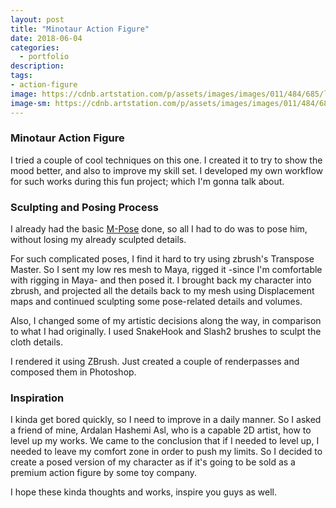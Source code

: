 ```yaml
---
layout: post
title: "Minotaur Action Figure"
date: 2018-06-04
categories:
  - portfolio
description:
tags: 
- action-figure
image: https://cdnb.artstation.com/p/assets/images/images/011/484/685/large/hossein-moayed-minotaur-statue-by-hossimo-01.jpg?1529839605
image-sm: https://cdnb.artstation.com/p/assets/images/images/011/484/685/large/hossein-moayed-minotaur-statue-by-hossimo-01.jpg?1529839605
---
```

### Minotaur Action Figure
I tried a couple of cool techniques on this one. I created it to try to show the mood better, and also to improve my skill set. I developed my own workflow for such works during this fun project; which I'm gonna talk about.

### Sculpting and Posing Process
I already had the basic [M-Pose](/portfolio/Minotaur/) done, so all I had to do was to pose him, without losing my already sculpted details.

For such complicated poses, I find it hard to try using zbrush's Transpose Master. So I sent my low res mesh to Maya, rigged it -since I'm comfortable with rigging in Maya- and then posed it. I brought back my character into zbrush, and projected all the details back to my mesh using Displacement maps and continued sculpting some pose-related details and volumes.

Also, I changed some of my artistic decisions along the way, in comparison to what I had originally.
I used SnakeHook and Slash2 brushes to sculpt the cloth details.

I rendered it using ZBrush. Just created a couple of renderpasses and composed them in Photoshop.

### Inspiration

I kinda get bored quickly, so I need to improve in a daily manner. So I asked a friend of mine, Ardalan Hashemi Asl, who is a capable 2D artist, how to level up my works. We came to the conclusion that if I needed to level up, I needed to leave my comfort zone in order to push my limits. So I decided to create a posed version of my character as if it's going to be sold as a premium action figure by some toy company.

I hope these kinda thoughts and works, inspire you guys as well.
